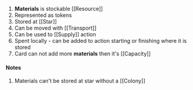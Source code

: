 1. **Materials** is stockable [[Resource]]
2. Represented as tokens
3. Stored at [[Star]]
4. Can be moved with [[Transport]]
5. Can be used to [[Supply]] action
6. Spent locally - can be added to action starting or finishing where it is stored
7. Card can not add more **materials** then it's [[Capacity]]
#### Notes
1. Materials can't be stored at star without a [[Colony]]

